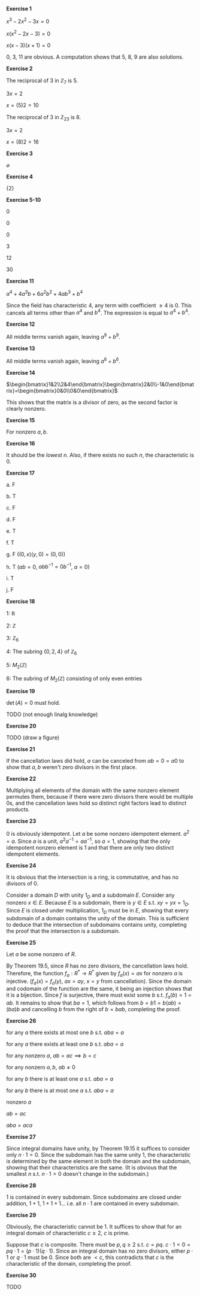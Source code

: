 **Exercise 1**

$x^3-2x^2-3x=0$

$x(x^2-2x-3)=0$

$x(x-3)(x+1)=0$



0, 3, 11 are obvious. A computation shows that 5, 8, 9 are also solutions.



**Exercise 2**

The reciprocal of $3$ in $\mathbb{Z}_7$ is $5$.

$3x=2$

$x=(5)2=10$



The reciprocal of $3$ in $\mathbb{Z}_{23}$ is $8$.

$3x=2$

$x=(8)2=16$



**Exercise 3**

$\varnothing$



**Exercise 4**

$\{2\}$



**Exercise 5-10**

0

0

0

3

12

30



**Exercise 11**

$a^4+4a^3b+6a^2b^2+4ab^3+b^4$

Since the field has characteristic 4, any term with coefficient $\geq 4$ is $0$. This cancels all terms other than $a^4$ and $b^4$. The expression is equal to $a^4+b^4$.



**Exercise 12**

All middle terms vanish again, leaving $a^9+b^9$.



**Exercise 13**

All middle terms vanish again, leaving $a^6+b^6$.



**Exercise 14**

$\begin{bmatrix}1&2\\2&4\end{bmatrix}\begin{bmatrix}2&0\\-1&0\end{bmatrix}=\begin{bmatrix}0&0\\0&0\end{bmatrix}$

This shows that the matrix is a divisor of zero, as the second factor is clearly nonzero.



**Exercise 15**

For nonzero $a,b$.



**Exercise 16**

It should be the _lowest_ $n$. Also, if there exists no such $n$, the characteristic is 0.



**Exercise 17**

a. F

b. T

c. F

d. F

e. T

f. T

g. F ($(0,x)(y,0)=(0,0)$) 

h. T ($ab=0$, $abb^{-1}=0b^{-1}$, $a=0$)

i. T

j. F



**Exercise 18**

1: $\mathbb{R}$

2: $\mathbb{Z}$

3: $\mathbb{Z}_6$

4: The subring $\{0,2,4\}$ of $\mathbb{Z}_6$

5: $M_2(\mathbb{Z})$

6: The subring of $M_2(\mathbb{Z})$ consisting of only even entries



**Exercise 19**

$\det(A)=0$ must hold.

TODO (not enough linalg knowledge)



**Exercise 20**

TODO (draw a figure)



**Exercise 21**

If the cancellation laws did hold, $a$ can be canceled from $ab=0=a0$ to show that $a,b$ weren't zero divisors in the first place.



**Exercise 22**

Multiplying all elements of the domain with the same nonzero element permutes them, because if there were zero divisors there would be multiple 0s, and the cancellation laws hold so distinct right factors lead to distinct products.



**Exercise 23**

0 is obviously idempotent. Let $a$ be some nonzero idempotent element. $a^2=a$. Since $a$ is a unit, $a^2a^{-1}=aa^{-1}$, so $a=1$, showing that the only idempotent nonzero element is 1 and that there are only two distinct idempotent elements.



**Exercise 24**

It is obvious that the intersection is a ring, is commutative, and has no divisors of 0.

Consider a domain $D$ with unity $1_D$ and a subdomain $E$. Consider any nonzero $x\in E$. Because $E$ is a subdomain, there is $y\in E$ s.t. $xy=yx=1_D$. Since $E$ is closed under multiplication, $1_D$ must be in $E$, showing that every subdomain of a domain contains the unity of the domain. This is sufficient to deduce that the intersection of subdomains contains unity, completing the proof that the intersection is a subdomain.



**Exercise 25**

Let $a$ be some nonzero of $R$.

By Theorem 19.5, since $R$ has no zero divisors, the cancellation laws hold. Therefore, the function $f_a:R^*\to R^*$ given by $f_a(x)=ax$ for nonzero $a$ is injective. ($f_a(x)=f_a(y)$, $ax=ay$, $x=y$ from cancellation). Since the domain and codomain of the function are the same, it being an injection shows that it is a bijection. Since $f$ is surjective, there must exist some $b$ s.t. $f_a(b)=1=ab$. It remains to show that $ba=1$, which follows from $b=b1=b(ab)=(ba)b$ and cancelling $b$ from the right of $b=bab$, completing the proof.



**Exercise 26**

for any $a$ there exists at most one $b$ s.t. $aba=a$

for any $a$ there exists at least one $b$ s.t. $aba=a$



for any nonzero $a$, $ab=ac\implies b=c$

for any nonzero $a,b$, $ab\neq 0$

for any $b$ there is at least one $a$ s.t. $aba=a$

for any $b$ there is at most one $a$ s.t. $aba=a$



nonzero $a$

$ab=ac$

$aba=aca$



**Exercise 27**

Since integral domains have unity, by Theorem 19.15 it suffices to consider only $n\cdot1=0$. Since the subdomain has the same unity $1$, the characteristic is determined by the same element in both the domain and the subdomain, showing that their characteristics are the same. (It is obvious that the smallest $n$ s.t. $n\cdot 1=0$ doesn't change in the subdomain.)



**Exercise 28**

$1$ is contained in every subdomain. Since subdomains are closed under addition, $1+1$, $1+1+1$... i.e. all $n\cdot 1$ are contained in every subdomain.



**Exercise 29**

Obviously, the characteristic cannot be 1. It suffices to show that for an integral domain of characteristic $c\geq 2$, $c$ is prime.

Suppose that $c$ is composite. There must be $p,q\geq 2$ s.t. $c=pq$. $c\cdot 1=0=pq\cdot 1=(p\cdot 1)(q\cdot 1)$. Since an integral domain has no zero divisors, either $p\cdot 1$ or $q\cdot 1$ must be $0$. Since both are $<c$, this contradicts that $c$ is the characteristic of the domain, completing the proof.



**Exercise 30**

TODO
